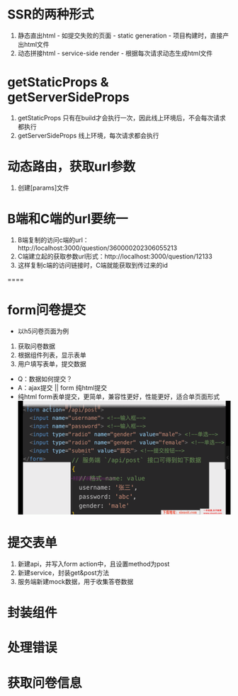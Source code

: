 # SSR的两种形式
1. 静态直出html - 如提交失败的页面 - static generation - 项目构建时，直接产出html文件
2. 动态拼接html - service-side render - 根据每次请求动态生成html文件
# getStaticProps & getServerSideProps
1. getStaticProps 只有在build才会执行一次，因此线上环境后，不会每次请求都执行
2. getServerSideProps 线上环境，每次请求都会执行

#  动态路由，获取url参数
1. 创建[params]文件
# B端和C端的url要统一
1. B端复制的访问c端的url：http://localhost:3000/question/360000202306055213
2. C端建立起的获取参数url形式：http://localhost:3000/question/12133
3. 这样复制c端的访问链接时，C端就能获取到传过来的id


====

# form问卷提交
* 以h5问卷页面为例
1. 获取问卷数据
2. 根据组件列表，显示表单
3. 用户填写表单，提交数据
 * Q：数据如何提交？
 * A：ajax提交 || form 纯html提交
 * 纯html form表单提交，更简单，兼容性更好，性能更好，适合单页面形式
![Alt text](image-1.png)

 # 提交表单
 1. 新建api，并写入form action中，且设置method为post
 2. 新建service，封装get&post方法
 3. 服务端新建mock数据，用于收集答卷数据


 # 封装组件

 # 处理错误

 # 获取问卷信息
